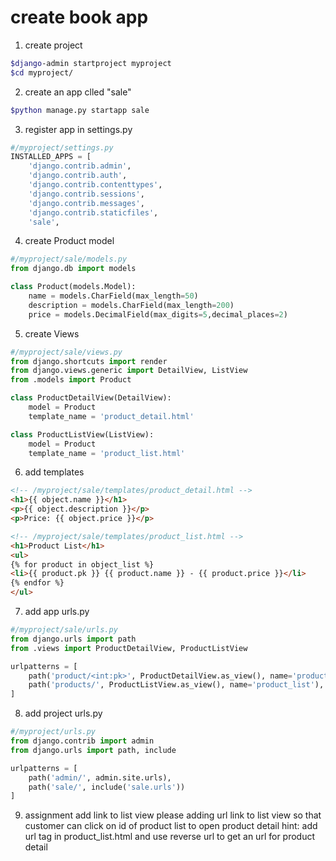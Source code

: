 # create book app
1. create project

```bash
$django-admin startproject myproject
$cd myproject/
```

2. create an app clled "sale"

```bash
$python manage.py startapp sale
```

3. register app in settings.py
```python
#/myproject/settings.py
INSTALLED_APPS = [
    'django.contrib.admin',
    'django.contrib.auth',
    'django.contrib.contenttypes',
    'django.contrib.sessions',
    'django.contrib.messages',
    'django.contrib.staticfiles',
    'sale',
```
4. create Product model
```python
#/myproject/sale/models.py
from django.db import models

class Product(models.Model):
    name = models.CharField(max_length=50)
    description = models.CharField(max_length=200)
    price = models.DecimalField(max_digits=5,decimal_places=2)
```
5. create Views
```python
#/myproject/sale/views.py
from django.shortcuts import render
from django.views.generic import DetailView, ListView
from .models import Product

class ProductDetailView(DetailView):
    model = Product
    template_name = 'product_detail.html'

class ProductListView(ListView):
    model = Product
    template_name = 'product_list.html'
```
6. add templates


```html
<!-- /myproject/sale/templates/product_detail.html -->
<h1>{{ object.name }}</h1>
<p>{{ object.description }}</p>
<p>Price: {{ object.price }}</p>
```


```html
<!-- /myproject/sale/templates/product_list.html -->
<h1>Product List</h1>
<ul>
{% for product in object_list %}
<li>{{ product.pk }} {{ product.name }} - {{ product.price }}</li>
{% endfor %}
</ul>
```

7. add app urls.py
```python
#/myproject/sale/urls.py
from django.urls import path
from .views import ProductDetailView, ProductListView

urlpatterns = [
    path('product/<int:pk>', ProductDetailView.as_view(), name='product_detail'),
    path('products/', ProductListView.as_view(), name='product_list'),
]

```

8. add project urls.py
```python
#/myproject/urls.py
from django.contrib import admin
from django.urls import path, include

urlpatterns = [
    path('admin/', admin.site.urls),
    path('sale/', include('sale.urls'))
]
```

9. assignment add link to list view
please adding url link to list view so that customer can click on id of product list to open product detail
hint: add url tag <a> in product_list.html and use reverse url to get an url for product detail


